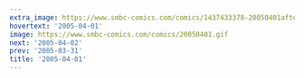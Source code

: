 ```yaml
---
extra_image: https://www.smbc-comics.com/comics/1437433378-20050401after.png
hovertext: '2005-04-01'
image: https://www.smbc-comics.com/comics/20050401.gif
next: '2005-04-02'
prev: '2005-03-31'
title: '2005-04-01'
---
```

